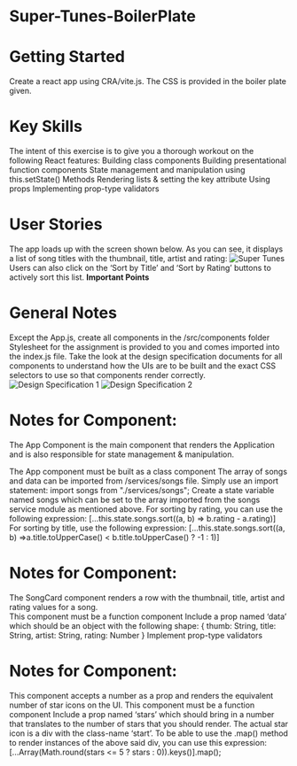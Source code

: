 # Super-Tunes-BoilerPlate

 # Getting Started
 Create a react app using CRA/vite.js. The CSS is provided in the boiler plate given.
 
# Key Skills
The intent of this exercise is to give you a thorough workout on the following React features:
Building class components
Building presentational function components
State management and manipulation using this.setState()
Methods
Rendering lists & setting the key attribute
Using props
Implementing prop-type validators
 
# User Stories
The app loads up with the screen shown below. As you can see, it displays a list of song titles with the thumbnail, title, artist and rating:
![Super Tunes](https://github.com/Dharini-MernStack/Super-Tunes-BoilerPlate/assets/76996610/1d79875e-9375-49e3-8faf-1c651213193b)
Users can also click on the ‘Sort by Title’ and ‘Sort by Rating’ buttons to actively sort this list.
**Important Points**

# General Notes
Except the App.js, create all components in the /src/components folder
Stylesheet for the assignment is provided to you and comes imported into the index.js file. 
Take the look at the design specification documents for all components to understand how the UIs are to be built and the exact CSS selectors to use so that components render correctly. 
![Design Specification 1](https://github.com/Dharini-MernStack/Super-Tunes-BoilerPlate/assets/76996610/054d9f46-645c-45ba-8395-9713ed8b6623)
![Design Specification 2](https://github.com/Dharini-MernStack/Super-Tunes-BoilerPlate/assets/76996610/84cb5839-a8d7-4b15-8dee-bcf748233741")



# Notes for Component:<App />
The App Component is the main component that renders the Application and is also responsible for state management & manipulation.
 
The App component must be built as a class component
The array of songs and data can be imported from /services/songs file. Simply use an import statement: import songs from "./services/songs";
Create a state variable named songs which can be set to the array imported from the songs service module as mentioned above.
For sorting by rating, you can use the following expression:
 [...this.state.songs.sort((a, b) => b.rating - a.rating)]
For sorting by title, use the following expression:
 [...this.state.songs.sort((a, b) =>a.title.toUpperCase() < b.title.toUpperCase() ? -1 : 1)]
 
# Notes for Component:<SongCard />

The SongCard component renders a row with the thumbnail, title, artist and rating values for a song.  
This component must be a function component
Include a prop named ‘data’ which should be an object with the following shape:
{
   thumb: String,
   title: String,
   artist: String,
   rating: Number
}
Implement prop-type validators

# Notes for Component:<Rating />

This component accepts a number as a prop and renders the equivalent number of star icons on the UI.
This component must be a function component
Include a prop named ‘stars’ which should bring in a number that translates to the number of stars that you should render.
The actual star icon is a div with the class-name ‘start’.
To be able to use the .map() method to render instances of the above said div, you can use this expression:
 [...Array(Math.round(stars <= 5 ? stars : 0)).keys()].map();


